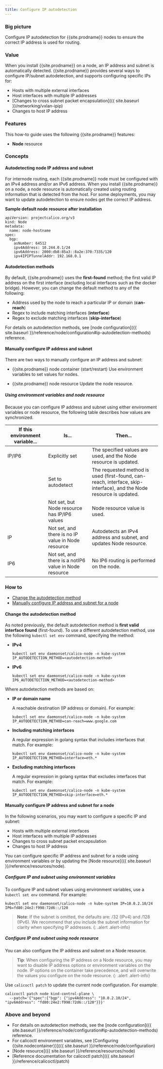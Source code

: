```yaml
---
title: Configure IP autodetection
---
```


### Big picture

Configure IP autodetection for {{site.prodname}} nodes to ensure the correct IP address is used for routing.

### Value

When you install {{site.prodname}} on a node, an IP address and subnet is automatically detected. {{site.prodname}} provides several ways to configure IP/subnet autodetection, and supports configuring specific IPs for:

- Hosts with multiple external interfaces
- Host interfaces with multiple IP addresses
- [Changes to cross subnet packet encapsulation]({{ site.baseurl }}/networking/vxlan-ipip)
- Changes to host IP address

### Features

This how-to guide uses the following {{site.prodname}} features:

- **Node** resource

### Concepts

#### Autodetecting node IP address and subnet

For internode routing, each {{site.prodname}} node must be configured with an IPv4 address and/or an IPv6 address. When you install {{site.prodname}} on a node, a node resource is automatically created using routing information that is detected from the host. For some deployments, you may want to update autodetection to ensure nodes get the correct IP address.

**Sample default node resource after installation**

```
apiVersion: projectcalico.org/v3
kind: Node
metadata:
  name: node-hostname
spec:
  bgp:
    asNumber: 64512
    ipv4Address: 10.244.0.1/24
    ipv6Address: 2000:db8:85a3::8a2e:370:7335/120
    ipv4IPIPTunnelAddr: 192.168.0.1
```

#### Autodetection methods

By default, {{site.prodname}} uses the **first-found** method; the first valid IP address on the first interface (excluding local interfaces such as the docker bridge). However, you can change the default method to any of the following:

- Address used by the node to reach a particular IP or domain (**can-reach**)
- Regex to include matching interfaces (**interface**)
- Regex to exclude matching interfaces (**skip-interface**)

For details on autodetection methods, see [node configuration]({{ site.baseurl }}/reference/node/configuration#ip-autodetection-methods) reference.

#### Manually configure IP address and subnet

There are two ways to manually configure an IP address and subnet:

- {{site.prodname}} node container (start/restart)
  Use environment variables to set values for nodes.

- {{site.prodname}} node resource
  Update the node resource.

##### Using environment variables and node resource

Because you can configure IP address and subnet using either environment variables or node resource, the following table describes how values are synchronized.

| **If this environment variable...** | **Is...**                                             | **Then...**                                                  |
| ----------------------------------- | ----------------------------------------------------- | ------------------------------------------------------------ |
| IP/IP6                              | Explicitly set                                        | The specified values are used, and the Node resource is updated. |
|                                     | Set to autodetect                                     | The requested method is used (first-found, can-reach, interface, skip-interface), and the Node resource is updated. |
|                                     | Not set, but Node resource has IP/IP6 values          | Node resource value is used.                                 |
| IP                                  | Not set, and there is no IP value in Node resource    | Autodetects an IPv4 address and subnet, and updates Node resource. |
| IP6                                 | Not set, and there is a notIP6 value in Node resource | No IP6 routing is performed on the node.                     |

### How to

- [Change the autodetection method](#change-the-autodetection-method)
- [Manually configure IP address and subnet for a node](#manually-configure-ip-address-and-subnet-for-a-node)

#### Change the autodetection method

As noted previously, the default autodetection method is **first valid interface found** (first-found). To use a different autodetection method, use the following `kubectl set env` command, specifying the method:

- **IPv4**

  ```
  kubectl set env daemonset/calico-node -n kube-system IP_AUTODETECTION_METHOD=<autodetection-method>
  ```

- **IPv6**

  ```
  kubectl set env daemonset/calico-node -n kube-system IP6_AUTODETECTION_METHOD=<autodetection-method>
  ```

Where autodetection methods are based on:

- **IP or domain name**

  A reachable destination (IP address or domain). For example:

  ```
  kubectl set env daemonset/calico-node -n kube-system IP_AUTODETECTION_METHOD=can-reach=www.google.com
  ```

- **Including matching interfaces**

  A regular expression in golang syntax that includes interfaces that match. For example:

  ```
  kubectl set env daemonset/calico-node -n kube-system IP_AUTODETECTION_METHOD=interface=eth.*
  ```

- **Excluding matching interfaces**

  A regular expression in golang syntax that excludes interfaces that match. For example:

  ```
  kubectl set env daemonset/calico-node -n kube-system IP_AUTODETECTION_METHOD=skip-interface=eth.*
  ```

#### Manually configure IP address and subnet for a node

In the following scenarios, you may want to configure a specific IP and subnet:

- Hosts with multiple external interfaces
- Host interfaces with multiple IP addresses
- Changes to cross subnet packet encapsulation
- Changes to host IP address

You can configure specific IP address and subnet for a node using environment variables or by updating the [Node resource]({{ site.baseurl }}/reference/resources/node).

##### Configure IP and subnet using environment variables

To configure IP and subnet values using environment variables, use a `kubectl set env` command. For example:

```
kubectl set env daemonset/calico-node -n kube-system IP=10.0.2.10/24 IP6=fd80:24e2:f998:72d6::/120
```

>**Note**: If the subnet is omitted, the defaults are: /32 (IPv4) and /128 (IPv6). We recommend that you include the subnet information for clarity when specifying IP addresses.
{: .alert .alert-info}


##### Configure IP and subnet using node resource

You can also configure the IP address and subnet on a Node resource.

>**Tip**: When configuring the IP address on a Node resource, you may want to disable IP address options or environment variables on the node. IP options on the container take precedence, and will overwrite the values you configure on the node resource.
{: .alert .alert-info}

Use `calicoctl patch` to update the current node configuration. For example:

```
calicoctl patch node kind-control-plane \
  --patch='{"spec":{"bgp": {"ipv4Address": "10.0.2.10/24", "ipv6Address": "fd80:24e2:f998:72d6::/120"}}}'
```

### Above and beyond

- For details on autodetection methods, see the [node configuration]({{ site.baseurl }}/reference/node/configuration#ip-autodetection-methods) reference.
- For calicoctl environment variables, see [Configuring {{site.nodecontainer}}]({{ site.baseurl }}/reference/node/configuration)
- [Node resource]({{ site.baseurl }}/reference/resources/node)
- [Reference documentation for calicoctl patch]({{ site.baseurl }}/reference/calicoctl/patch)
